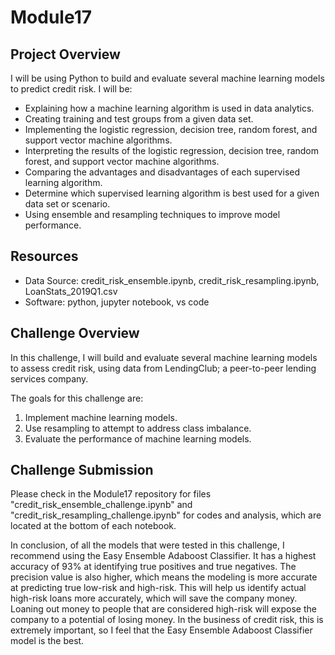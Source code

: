 # Module17

## Project Overview
I will be using Python to build and evaluate several machine learning models to predict credit risk. I will be:
  - Explaining how a machine learning algorithm is used in data analytics.
  - Creating training and test groups from a given data set.
  - Implementing the logistic regression, decision tree, random forest, and support vector machine algorithms.
  - Interpreting the results of the logistic regression, decision tree, random forest, and support vector machine algorithms.
  - Comparing the advantages and disadvantages of each supervised learning algorithm.
  - Determine which supervised learning algorithm is best used for a given data set or scenario.
  - Using ensemble and resampling techniques to improve model performance.

## Resources
- Data Source: credit_risk_ensemble.ipynb, credit_risk_resampling.ipynb, LoanStats_2019Q1.csv
- Software: python, jupyter notebook, vs code

## Challenge Overview
In this challenge, I will build and evaluate several machine learning models to assess credit risk, using data from LendingClub; a peer-to-peer lending services company.

The goals for this challenge are:
  1. Implement machine learning models.
  2. Use resampling to attempt to address class imbalance.
  3. Evaluate the performance of machine learning models.


## Challenge Submission
Please check in the Module17 repository for files "credit_risk_ensemble_challenge.ipynb" and "credit_risk_resampling_challenge.ipynb" for codes and analysis, which are located at the bottom of each notebook.

In conclusion, of all the models that were tested in this challenge,  I recommend using the Easy Ensemble Adaboost Classifier. It has a highest accuracy of 93% at identifying true positives and true negatives. The precision value is also higher, which means the modeling is more accurate at predicting true low-risk and high-risk. This will help us identify actual high-risk loans more accurately, which will save the company money. Loaning out money to people that are considered high-risk will expose the company to a potential of losing money. In the business of credit risk, this is extremely important, so I feel that the Easy Ensemble Adaboost Classifier model is the best.

![]()
